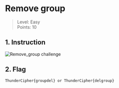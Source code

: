 # Remove group

> Level: Easy<br>
> Points: 10 

## 1. Instruction

![Remove_group challenge](https://github.com/Keldy7/CTFs_Writeups/assets/93558050/a635cb5b-9719-4727-9312-71b37dd2e855)


## 2. Flag

```text
ThunderCipher{groupdel} or ThunderCipher{delgroup}
```

